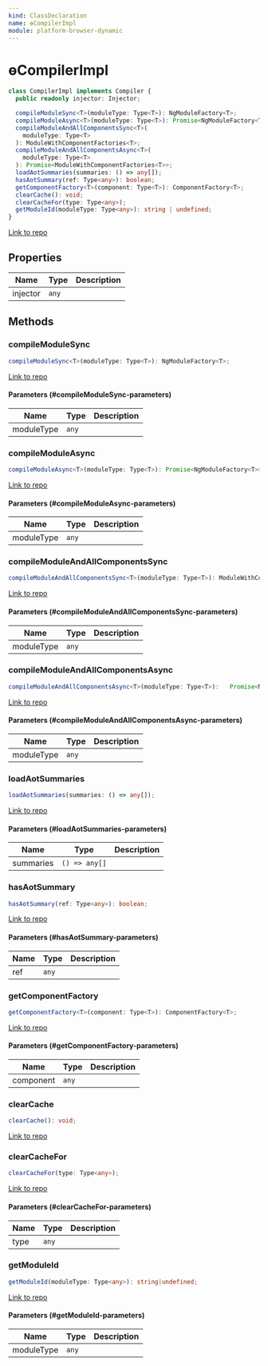 ```yaml
---
kind: ClassDeclaration
name: ɵCompilerImpl
module: platform-browser-dynamic
---
```


# ɵCompilerImpl

```ts
class CompilerImpl implements Compiler {
  public readonly injector: Injector;

  compileModuleSync<T>(moduleType: Type<T>): NgModuleFactory<T>;
  compileModuleAsync<T>(moduleType: Type<T>): Promise<NgModuleFactory<T>>;
  compileModuleAndAllComponentsSync<T>(
    moduleType: Type<T>
  ): ModuleWithComponentFactories<T>;
  compileModuleAndAllComponentsAsync<T>(
    moduleType: Type<T>
  ): Promise<ModuleWithComponentFactories<T>>;
  loadAotSummaries(summaries: () => any[]);
  hasAotSummary(ref: Type<any>): boolean;
  getComponentFactory<T>(component: Type<T>): ComponentFactory<T>;
  clearCache(): void;
  clearCacheFor(type: Type<any>);
  getModuleId(moduleType: Type<any>): string | undefined;
}
```

[Link to repo](https://github.com/timdeschryver/angular/blob/master/packages/platform-browser-dynamic/src/compiler_factory.ts#L33-L94)

## Properties

| Name     | Type  | Description |
| -------- | ----- | ----------- |
| injector | `any` |             |

## Methods

### compileModuleSync

```ts
compileModuleSync<T>(moduleType: Type<T>): NgModuleFactory<T>;
```

[Link to repo](https://github.com/timdeschryver/angular/blob/master/packages/platform-browser-dynamic/src/compiler_factory.ts#L54-L56)

#### Parameters (#compileModuleSync-parameters)

| Name       | Type  | Description |
| ---------- | ----- | ----------- |
| moduleType | `any` |             |

### compileModuleAsync

```ts
compileModuleAsync<T>(moduleType: Type<T>): Promise<NgModuleFactory<T>>;
```

[Link to repo](https://github.com/timdeschryver/angular/blob/master/packages/platform-browser-dynamic/src/compiler_factory.ts#L57-L59)

#### Parameters (#compileModuleAsync-parameters)

| Name       | Type  | Description |
| ---------- | ----- | ----------- |
| moduleType | `any` |             |

### compileModuleAndAllComponentsSync

```ts
compileModuleAndAllComponentsSync<T>(moduleType: Type<T>): ModuleWithComponentFactories<T>;
```

[Link to repo](https://github.com/timdeschryver/angular/blob/master/packages/platform-browser-dynamic/src/compiler_factory.ts#L60-L66)

#### Parameters (#compileModuleAndAllComponentsSync-parameters)

| Name       | Type  | Description |
| ---------- | ----- | ----------- |
| moduleType | `any` |             |

### compileModuleAndAllComponentsAsync

```ts
compileModuleAndAllComponentsAsync<T>(moduleType: Type<T>):   Promise<ModuleWithComponentFactories<T>>;
```

[Link to repo](https://github.com/timdeschryver/angular/blob/master/packages/platform-browser-dynamic/src/compiler_factory.ts#L67-L74)

#### Parameters (#compileModuleAndAllComponentsAsync-parameters)

| Name       | Type  | Description |
| ---------- | ----- | ----------- |
| moduleType | `any` |             |

### loadAotSummaries

```ts
loadAotSummaries(summaries: () => any[]);
```

[Link to repo](https://github.com/timdeschryver/angular/blob/master/packages/platform-browser-dynamic/src/compiler_factory.ts#L75-L77)

#### Parameters (#loadAotSummaries-parameters)

| Name      | Type          | Description |
| --------- | ------------- | ----------- |
| summaries | `() => any[]` |             |

### hasAotSummary

```ts
hasAotSummary(ref: Type<any>): boolean;
```

[Link to repo](https://github.com/timdeschryver/angular/blob/master/packages/platform-browser-dynamic/src/compiler_factory.ts#L78-L80)

#### Parameters (#hasAotSummary-parameters)

| Name | Type  | Description |
| ---- | ----- | ----------- |
| ref  | `any` |             |

### getComponentFactory

```ts
getComponentFactory<T>(component: Type<T>): ComponentFactory<T>;
```

[Link to repo](https://github.com/timdeschryver/angular/blob/master/packages/platform-browser-dynamic/src/compiler_factory.ts#L81-L83)

#### Parameters (#getComponentFactory-parameters)

| Name      | Type  | Description |
| --------- | ----- | ----------- |
| component | `any` |             |

### clearCache

```ts
clearCache(): void;
```

[Link to repo](https://github.com/timdeschryver/angular/blob/master/packages/platform-browser-dynamic/src/compiler_factory.ts#L84-L86)

### clearCacheFor

```ts
clearCacheFor(type: Type<any>);
```

[Link to repo](https://github.com/timdeschryver/angular/blob/master/packages/platform-browser-dynamic/src/compiler_factory.ts#L87-L89)

#### Parameters (#clearCacheFor-parameters)

| Name | Type  | Description |
| ---- | ----- | ----------- |
| type | `any` |             |

### getModuleId

```ts
getModuleId(moduleType: Type<any>): string|undefined;
```

[Link to repo](https://github.com/timdeschryver/angular/blob/master/packages/platform-browser-dynamic/src/compiler_factory.ts#L90-L93)

#### Parameters (#getModuleId-parameters)

| Name       | Type  | Description |
| ---------- | ----- | ----------- |
| moduleType | `any` |             |
